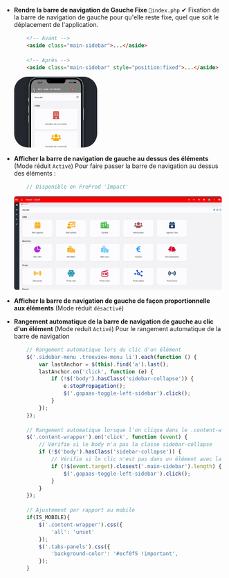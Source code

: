 - **Rendre la barre de navigation de Gauche Fixe** `📁index.php` ✔
    Fixation de la barre de navigation de gauche pour qu'elle reste fixe, quel que soit le déplacement de l'application.
    ```html
        <!-- Avant -->
        <aside class="main-sidebar">...</aside>

        <!-- Après -->
        <aside class="main-sidebar" style="position:fixed">...</aside>
    ```
    <img src="../images/Image2.gif" width="40%" alt="Hearder Top" style="border-radius: 2rem;"/> 


- **Afficher la barre de navigation de gauche au dessus des éléments** (Mode réduit `Activé`)
    Pour faire passer la barre de navigation au dessus des éléments :
    ```js
        // Disponible en PreProd 'Impact'
    ```
    <img src="../images/Image9.gif" alt="Hearder Top" style="border-radius: 0.3rem;"/> 
    
- **Afficher la barre de navigation de gauche de façon proportionnelle aux éléments** (Mode réduit `désactivé`)
    
- **Rangement automatique de la barre de navigation de gauche au clic d'un élément** (Mode reduit `Activé`)
    Pour le rangement automatique de la barre de navigation

    ```javaScript
        // Rangement automatique lors du clic d'un élément
        $('.sidebar-menu .treeview-menu li').each(function () {
            var lastAnchor = $(this).find('a').last();
            lastAnchor.on('click', function (e) {
                if (!$('body').hasClass('sidebar-collapse')) {
                    e.stopPropagation();
                    $('.gopaas-toggle-left-sidebar').click();
                }
            });
        });

        // Rangement automatique lorsque l'on clique dans le .content-wrapper
        $('.content-wrapper').on('click', function (event) {
            // Vérifie si le body n'a pas la classe sidebar-collapse
            if (!$('body').hasClass('sidebar-collapse')) {
                // Vérifie si le clic n'est pas dans un élément avec la classe main-sidebar
                if (!$(event.target).closest('.main-sidebar').length) {
                    $('.gopaas-toggle-left-sidebar').click();
                }
            }
        });

        // Ajustement par rapport au mobile
        if(IS_MOBILE){  
            $('.content-wrapper').css({
                'all': 'unset'
            });
            $('.tabs-panels').css({
                'background-color': '#ecf0f5 !important',
            });
        }
    ```